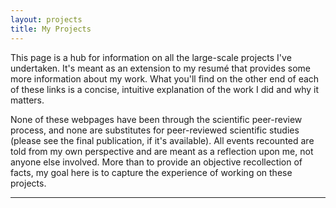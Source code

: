 ```yaml
---
layout: projects
title: My Projects
---
```


This page is a hub for information on all the large-scale projects I've undertaken. It's meant as an extension to my resumé that provides some more information about my work. What you'll find on the other end of each of these links is a concise, intuitive explanation of the work I did and why it matters.

None of these webpages have been through the scientific peer-review process, and none are substitutes for peer-reviewed scientific studies (please see the final publication, if it's available). All events recounted are told from my own perspective and are meant as a reflection upon me, not anyone else involved. More than to provide an objective recollection of facts, my goal here is to capture the experience of working on these projects.

---